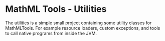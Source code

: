 # MathML Tools - Utilities

The utilities is a simple small project containing some utility classes for MathMLTools. For example resource loaders,
custom exceptions, and tools to call native programs from inside the JVM.